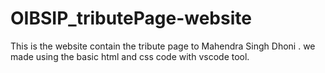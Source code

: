 # OIBSIP_tributePage-website
This is the website contain the tribute page to Mahendra Singh Dhoni . we made using the basic html and css code with vscode tool.
